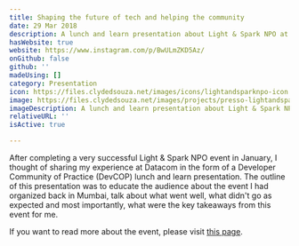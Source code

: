 ```yaml
---
title: Shaping the future of tech and helping the community
date: 29 Mar 2018
description: A lunch and learn presentation about Light & Spark NPO at Datacom.
hasWebsite: true
website: https://www.instagram.com/p/BwULmZKD5Az/
onGithub: false
github: ''
madeUsing: []
category: Presentation
icon: https://files.clydedsouza.net/images/icons/lightandsparknpo-icon.png
image: https://files.clydedsouza.net/images/projects/presso-lightandsparknpo-datacom.jpg
imageDescription: A lunch and learn presentation about Light & Spark NPO at Datacom.
relativeURL: ''
isActive: true

---
```

After completing a very successful Light & Spark NPO event in January, I thought of sharing my experience at Datacom in the form of a Developer Community of Practice (DevCOP) lunch and learn presentation. The outline of this presentation was to educate the audience about the event I had organized back in Mumbai, talk about what went well, what didn't go as expected and most importantly, what were the key takeaways from this event for me. 

If you want to read more about the event, please visit [this page](https://lightandsparknpo.github.io/2019-11-20-ruia-mumbai-2018/).